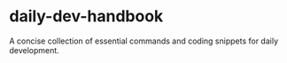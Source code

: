 # daily-dev-handbook
A concise collection of essential commands and coding snippets for daily development. 
